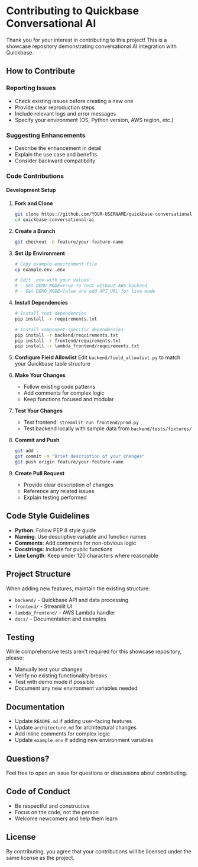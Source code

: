 # Contributing to Quickbase Conversational AI

Thank you for your interest in contributing to this project! This is a showcase repository demonstrating conversational AI integration with Quickbase.

## How to Contribute

### Reporting Issues

- Check existing issues before creating a new one
- Provide clear reproduction steps
- Include relevant logs and error messages
- Specify your environment (OS, Python version, AWS region, etc.)

### Suggesting Enhancements

- Describe the enhancement in detail
- Explain the use case and benefits
- Consider backward compatibility

### Code Contributions

#### Development Setup

1. **Fork and Clone**

   ```bash
   git clone https://github.com/YOUR-USERNAME/quickbase-conversational-ai.git
   cd quickbase-conversational-ai
   ```

2. **Create a Branch**

   ```bash
   git checkout -b feature/your-feature-name
   ```

3. **Set Up Environment**

   ```bash
   # Copy example environment file
   cp example.env .env
   
   # Edit .env with your values:
   # - Set DEMO_MODE=true to test without AWS backend
   # - Set DEMO_MODE=false and add API_URL for live mode
   ```

4. **Install Dependencies**

   ```bash
   # Install root dependencies
   pip install -r requirements.txt
   
   # Install component-specific dependencies
   pip install -r backend/requirements.txt
   pip install -r frontend/requirements.txt
   pip install -r lambda_frontend/requirements.txt
   ```

5. **Configure Field Allowlist**
   Edit `backend/field_allowlist.py` to match your Quickbase table structure

6. **Make Your Changes**
   - Follow existing code patterns
   - Add comments for complex logic
   - Keep functions focused and modular

7. **Test Your Changes**
   - Test frontend: `streamlit run frontend/prod.py`
   - Test backend locally with sample data from `backend/tests/fixtures/`

8. **Commit and Push**

   ```bash
   git add .
   git commit -m "Brief description of your changes"
   git push origin feature/your-feature-name
   ```

9. **Create Pull Request**
   - Provide clear description of changes
   - Reference any related issues
   - Explain testing performed

## Code Style Guidelines

- **Python**: Follow PEP 8 style guide
- **Naming**: Use descriptive variable and function names
- **Comments**: Add comments for non-obvious logic
- **Docstrings**: Include for public functions
- **Line Length**: Keep under 120 characters where reasonable

## Project Structure

When adding new features, maintain the existing structure:

- `backend/` - Quickbase API and data processing
- `frontend/` - Streamlit UI
- `lambda_frontend/` - AWS Lambda handler
- `docs/` - Documentation and examples

## Testing

While comprehensive tests aren't required for this showcase repository, please:

- Manually test your changes
- Verify no existing functionality breaks
- Test with demo mode if possible
- Document any new environment variables needed

## Documentation

- Update `README.md` if adding user-facing features
- Update `architecture.md` for architectural changes
- Add inline comments for complex logic
- Update `example.env` if adding new environment variables

## Questions?

Feel free to open an issue for questions or discussions about contributing.

## Code of Conduct

- Be respectful and constructive
- Focus on the code, not the person
- Welcome newcomers and help them learn

## License

By contributing, you agree that your contributions will be licensed under the same license as the project.

